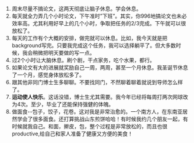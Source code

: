 1. 周末尽量不搞论文，这两天彻底让脑子休息。学会休息。
2. 每天就全力弄几个小时论文，下午准时”下班”。其实，你996地搞论文也未必效率高。尤其利用好早上的几个小时，争取把任务的2/3完成。下午就可以很放松了。 
3. 每天的工作有个大概的安排，做完就可以休息。比如，我今天就是把background写完。只要我完成这个任务，我可以选择躺平了。但大多数时候，我会稍微把明天要做的写一点。 
4. 过2个小时让大脑休息。刷个剧，干点家务，吃个水果，都行。 
5. 如果论文有大的进展就奖励自己一周，两周，甚至一个月休息。我圣诞节休息了一个月，感觉身体放松多了。 
6. 跟其他非同门博士生多聊聊。不要找同门，不然聊着聊着就说到导师怎么样了。 
7. **运动使人快乐**。这话没错，博士生尤其需要。我今年已经将每周打两次网球改为4次。至少，毕业了还能保持强健的体魄。 
8. 做面食--包子，饺子，花卷。这对我是非常治愈的。一个南方人，在东南亚居然学会了很多面食。还打算挑战山东煎饼哈哈！有时候我约几个朋友一起，有时候就我自己。和面，擀皮，包，整个过程是非常放松的，而且也很productive,给自己和家人准备了健康又方便的美食！